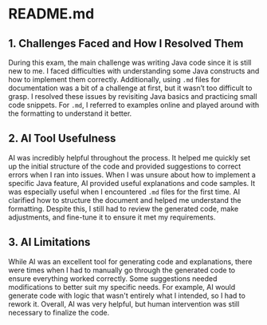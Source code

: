 # README.md

## 1. Challenges Faced and How I Resolved Them

During this exam, the main challenge was writing Java code since it is still new to me. I faced difficulties with understanding some Java constructs and how to implement them correctly. Additionally, using `.md` files for documentation was a bit of a challenge at first, but it wasn’t too difficult to grasp. I resolved these issues by revisiting Java basics and practicing small code snippets. For `.md`, I referred to examples online and played around with the formatting to understand it better.

## 2. AI Tool Usefulness

AI was incredibly helpful throughout the process. It helped me quickly set up the initial structure of the code and provided suggestions to correct errors when I ran into issues. When I was unsure about how to implement a specific Java feature, AI provided useful explanations and code samples. It was especially useful when I encountered `.md` files for the first time. AI clarified how to structure the document and helped me understand the formatting. Despite this, I still had to review the generated code, make adjustments, and fine-tune it to ensure it met my requirements.

## 3. AI Limitations

While AI was an excellent tool for generating code and explanations, there were times when I had to manually go through the generated code to ensure everything worked correctly. Some suggestions needed modifications to better suit my specific needs. For example, AI would generate code with logic that wasn't entirely what I intended, so I had to rework it. Overall, AI was very helpful, but human intervention was still necessary to finalize the code.

